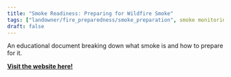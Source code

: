 ```yaml
---
title: "Smoke Readiness: Preparing for Wildfire Smoke"
tags: ["landowner/fire_preparedness/smoke_preparation", smoke monitoring]
draft: false
---
```


An educational document breaking down what smoke is and how to prepare for it. 

[**Visit the website here!**](https://ucanr.edu/blog/anr-employee-news/article/prepare-wildfire)

